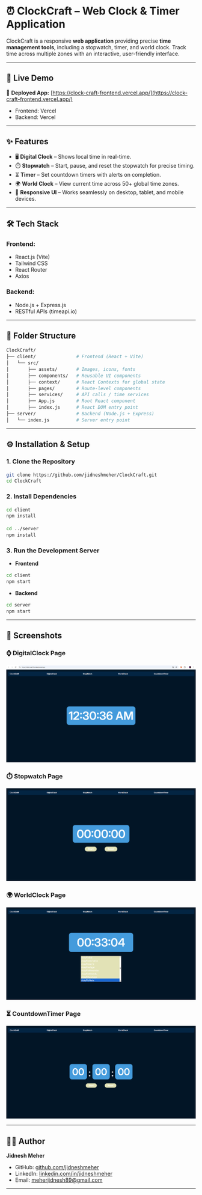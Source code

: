 # ⏰ ClockCraft – Web Clock & Timer Application

ClockCraft is a responsive **web application** providing precise **time management tools**, including a stopwatch, timer, and world clock. Track time across multiple zones with an interactive, user-friendly interface.

---

## 🚀 **Live Demo**

🔗 **Deployed App:** [https://clock-craft-frontend.vercel.app/](https://clock-craft-frontend.vercel.app/)

* Frontend: Vercel
* Backend: Vercel

---

## ✨ **Features**

* 🖥️ **Digital Clock** – Shows local time in real-time.
* ⏱️ **Stopwatch** – Start, pause, and reset the stopwatch for precise timing.
* ⏳ **Timer** – Set countdown timers with alerts on completion.
* 🌍 **World Clock** – View current time across 50+ global time zones.
* 📱 **Responsive UI** – Works seamlessly on desktop, tablet, and mobile devices.

---

## 🛠️ **Tech Stack**

### **Frontend:**

* React.js (Vite)
* Tailwind CSS
* React Router
* Axios

### **Backend:**

* Node.js + Express.js
* RESTful APIs (timeapi.io)

---

## 📂 **Folder Structure**

```bash
ClockCraft/
├── client/               # Frontend (React + Vite)
│   └── src/
│       ├── assets/       # Images, icons, fonts
│       ├── components/   # Reusable UI components
│       ├── context/      # React Contexts for global state
│       ├── pages/        # Route-level components
│       ├── services/     # API calls / time services
│       ├── App.js        # Root React component
│       ├── index.js      # React DOM entry point
├── server/               # Backend (Node.js + Express)
│   └── index.js          # Server entry point
```

---

## ⚙️ **Installation & Setup**

### 1️. Clone the Repository

```bash
git clone https://github.com/jidneshmeher/ClockCraft.git
cd ClockCraft
```

### 2️. Install Dependencies

```bash
cd client
npm install

cd ../server
npm install
```

### 3️. Run the Development Server

* **Frontend**

```bash
cd client
npm start
```

* **Backend**

```bash
cd server
npm start
```

---

## 📸 **Screenshots**

### ⌚ DigitalClock Page

![DigitalClock Screenshot](client/src/assets/screenshots/digitalclock.png)

### ⏱️ Stopwatch Page

![Stopwatch Screenshot](client/src/assets/screenshots/stopwatch.png)

### 🌍 WorldClock Page

![WorldClock Screenshot](client/src/assets/screenshots/worldclock.png)

### ⏳ CountdownTimer Page

![CountdownTimer Screenshot](client/src/assets/screenshots/countdowntimer.png)

---

## 👨‍💻 Author

**Jidnesh Meher**

* GitHub: [github.com/jidneshmeher](https://github.com/jidneshmeher)
* LinkedIn: [linkedin.com/in/jidneshmeher](https://linkedin.com/in/jidneshmeher)
* Email: [meherjidnesh89@gmail.com](mailto:meherjidnesh89@gmail.com)

---
